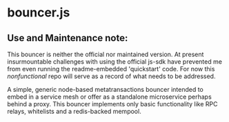 # bouncer.js

## Use and Maintenance note:

This bouncer is neither the official nor maintained version. At present insurmountable challenges with using the official js-sdk have prevented me from even running the readme-embedded 'quickstart' code. For now this *nonfunctional* repo will serve as a record of what needs to be addressed. 

A simple, generic node-based metatransactions bouncer intended to embed in a service mesh or offer as a standalone microservice perhaps behind a proxy. This bouncer implements only basic functionality like RPC relays, whitelists and a redis-backed mempool.
